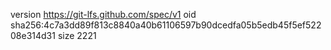 version https://git-lfs.github.com/spec/v1
oid sha256:4c7a3dd89f813c8840a40b61106597b90dcedfa05b5edb45f5ef52208e314d31
size 2221
